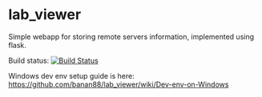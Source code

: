 lab_viewer
==========

Simple webapp for storing remote servers information, implemented using flask.

Build status: [![Build Status](https://api.travis-ci.org/banan88/lab_viewer.svg?branch=master)](https://travis-ci.org/banan88/lab_viewer)

Windows dev env setup guide is here: https://github.com/banan88/lab_viewer/wiki/Dev-env-on-Windows 
